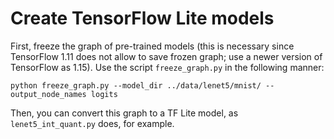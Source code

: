 # Create TensorFlow Lite models

First, freeze the graph of pre-trained models (this is necessary since TensorFlow 1.11 does not allow to save frozen graph; use a newer version of TensorFlow as 1.15).
Use the script `freeze_graph.py` in the following manner:

```script
python freeze_graph.py --model_dir ../data/lenet5/mnist/ --output_node_names logits
```

Then, you can convert this graph to a TF Lite model, as `lenet5_int_quant.py` does, for example.
